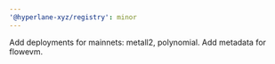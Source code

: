 ```yaml
---
'@hyperlane-xyz/registry': minor
---
```


Add deployments for mainnets: metall2, polynomial.
Add metadata for flowevm.
